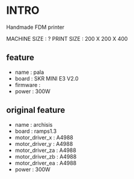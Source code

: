 # INTRO
Handmade FDM printer

MACHINE SIZE : ?
PRINT SIZE : 200 X 200 X 400


## feature
- name : pala
- board : SKR MINI E3 V2.0
- firmware : 
- power : 300W

## original feature
- name : archisis
- board : ramps1.3
- motor_driver_x : A4988
- motor_driver_y : A4988
- motor_driver_za : A4988
- motor_driver_zb : A4988
- motor_driver_ea : A4988
- power : 300W